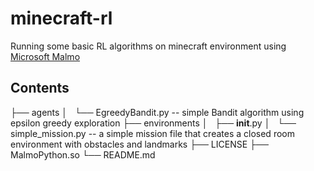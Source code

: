 # minecraft-rl

Running some basic RL algorithms on minecraft environment using [Microsoft Malmo](https://github.com/Microsoft/malmo/)

## Contents
├── agents
│   └── EgreedyBandit.py  -- simple Bandit algorithm using epsilon greedy exploration
├── environments
│   ├── __init__.py
│   └── simple_mission.py  -- a simple mission file that creates a closed room environment with obstacles and landmarks
├── LICENSE
├── MalmoPython.so 
└── README.md

